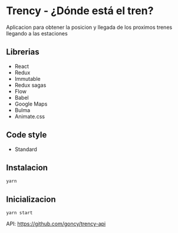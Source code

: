 # Trency - ¿Dónde está el tren?

Aplicacion para obtener la posicion y llegada de los proximos trenes llegando a las estaciones

## Librerias
* React
* Redux
* Immutable
* Redux sagas
* Flow
* Babel
* Google Maps
* Bulma
* Animate.css

## Code style
* Standard

## Instalacion
```
yarn
```

## Inicializacion
```
yarn start
```

API:
https://github.com/goncy/trency-api
